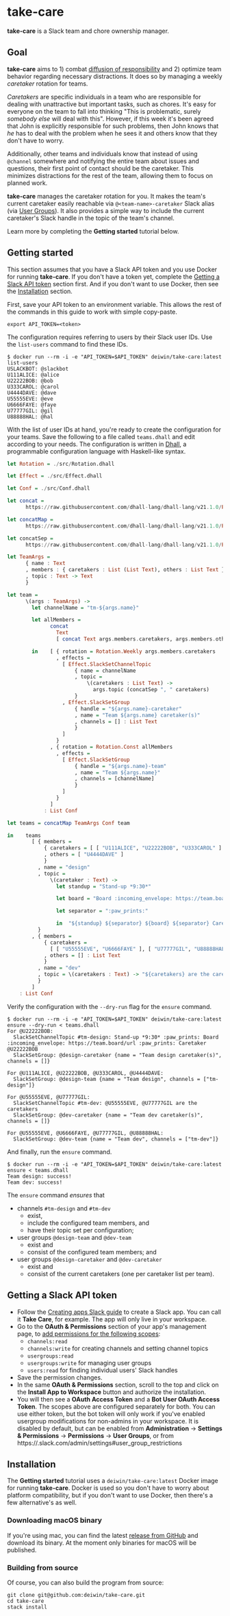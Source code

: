 # take-care

**take-care** is a Slack team and chore ownership manager.

## Goal

**take-care** aims to 1) combat [diffusion of responsibility][1] and 2)
optimize team behavior regarding necessary distractions. It does so by managing
a weekly _caretaker_ rotation for teams.

_Caretakers_ are specific individuals in a team who are responsible for dealing
with unattractive but important tasks, such as chores. It's easy for everyone
on the team to fall into thinking "This is problematic, surely _somebody else_
will deal with this". However, if this week it's been agreed that John is
explicitly responsible for such problems, then John knows that _he_ has to deal
with the problem when he sees it and others know that they don't have to worry.

Additionally, other teams and individuals know that instead of using `@channel`
somewhere and notifying the entire team about issues and questions, their first
point of contact should be the caretaker. This minimizes distractions for the
rest of the team, allowing them to focus on planned work.

**take-care** manages the caretaker rotation for you. It makes the team's
current caretaker easily reachable via `@<team-name>-caretaker` Slack alias
(via [User Groups][2]). It also provides a simple way to include the current
caretaker's Slack handle in the topic of the team's channel.

Learn more by completing the **Getting started** tutorial below.

## Getting started

This section assumes that you have a Slack API token and you use Docker for
running **take-care**. If you don't have a token yet, complete the [Getting
a Slack API token](#getting-a-slack-api-token) section first. And if you don't
want to use Docker, then see the [Installation](#installation) section.

First, save your API token to an environment variable. This allows the rest of
the commands in this guide to work with simple copy-paste.

```
export API_TOKEN=<token>
```

The configuration requires referring to users by their Slack user IDs. Use the
`list-users` command to find these IDs.

```
$ docker run --rm -i -e "API_TOKEN=$API_TOKEN" deiwin/take-care:latest list-users
USLACKBOT: @slackbot
U111ALICE: @alice
U22222BOB: @bob
U333CAROL: @carol
U4444DAVE: @dave
U55555EVE: @eve
U6666FAYE: @faye
U77777GIL: @gil
U88888HAL: @hal
```

With the list of user IDs at hand, you're ready to create the configuration for
your teams. Save the following to a file called `teams.dhall` and edit
according to your needs. The configuration is written in [Dhall][3],
a programmable configuration language with Haskell-like syntax.

```haskell
let Rotation = ./src/Rotation.dhall

let Effect = ./src/Effect.dhall

let Conf = ./src/Conf.dhall

let concat =
      https://raw.githubusercontent.com/dhall-lang/dhall-lang/v21.1.0/Prelude/List/concat.dhall

let concatMap =
      https://raw.githubusercontent.com/dhall-lang/dhall-lang/v21.1.0/Prelude/List/concatMap.dhall

let concatSep =
      https://raw.githubusercontent.com/dhall-lang/dhall-lang/v21.1.0/Prelude/Text/concatSep.dhall

let TeamArgs =
      { name : Text
      , members : { caretakers : List (List Text), others : List Text }
      , topic : Text -> Text
      }

let team =
      \(args : TeamArgs) ->
        let channelName = "tm-${args.name}"

        let allMembers =
              concat
                Text
                [ concat Text args.members.caretakers, args.members.others ]

        in    [ { rotation = Rotation.Weekly args.members.caretakers
                , effects =
                  [ Effect.SlackSetChannelTopic
                      { name = channelName
                      , topic =
                          \(caretakers : List Text) ->
                            args.topic (concatSep ", " caretakers)
                      }
                  , Effect.SlackSetGroup
                      { handle = "${args.name}-caretaker"
                      , name = "Team ${args.name} caretaker(s)"
                      , channels = [] : List Text
                      }
                  ]
                }
              , { rotation = Rotation.Const allMembers
                , effects =
                  [ Effect.SlackSetGroup
                      { handle = "${args.name}-team"
                      , name = "Team ${args.name}"
                      , channels = [channelName]
                      }
                  ]
                }
              ]
            : List Conf

let teams = concatMap TeamArgs Conf team

in    teams
        [ { members =
            { caretakers = [ [ "U111ALICE", "U22222BOB", "U333CAROL" ] ]
            , others = [ "U4444DAVE" ]
            }
          , name = "design"
          , topic =
              \(caretaker : Text) ->
                let standup = "Stand-up *9:30*"

                let board = "Board :incoming_envelope: https://team.board/url"

                let separator = ":paw_prints:"

                in  "${standup} ${separator} ${board} ${separator} Caretaker ${caretaker}"
          }
        , { members =
            { caretakers =
              [ [ "U55555EVE", "U6666FAYE" ], [ "U77777GIL", "U88888HAL" ] ]
            , others = [] : List Text
            }
          , name = "dev"
          , topic = \(caretakers : Text) -> "${caretakers} are the caretakers"
          }
        ]
    : List Conf
```

Verify the configuration with the `--dry-run` flag for the `ensure`
command.

```dryRunExample
$ docker run --rm -i -e "API_TOKEN=$API_TOKEN" deiwin/take-care:latest ensure --dry-run < teams.dhall
For @U22222BOB:
  SlackSetChannelTopic #tm-design: Stand-up *9:30* :paw_prints: Board :incoming_envelope: https://team.board/url :paw_prints: Caretaker @U22222BOB
  SlackSetGroup: @design-caretaker {name = "Team design caretaker(s)", channels = []}

For @U111ALICE, @U22222BOB, @U333CAROL, @U4444DAVE:
  SlackSetGroup: @design-team {name = "Team design", channels = ["tm-design"]}

For @U55555EVE, @U77777GIL:
  SlackSetChannelTopic #tm-dev: @U55555EVE, @U77777GIL are the caretakers
  SlackSetGroup: @dev-caretaker {name = "Team dev caretaker(s)", channels = []}

For @U55555EVE, @U6666FAYE, @U77777GIL, @U88888HAL:
  SlackSetGroup: @dev-team {name = "Team dev", channels = ["tm-dev"]}
```

And finally, run the `ensure` command.

```
$ docker run --rm -i -e "API_TOKEN=$API_TOKEN" deiwin/take-care:latest ensure < teams.dhall
Team design: success!
Team dev: success!
```

The `ensure` command _ensures_ that

- channels `#tm-design` and `#tm-dev`
  - exist,
  - include the configured team members, and
  - have their topic set per configuration;
- user groups `@design-team` and `@dev-team`
  - exist and
  - consist of the configured team members; and
- user groups `@design-caretaker` and `@dev-caretaker`
  - exist and
  - consist of the current caretakers (one per caretaker list per team).

## Getting a Slack API token

- Follow the [Creating apps Slack guide][4] to create a Slack app. You can call
  it **Take Care**, for example. The app will only live in your workspace.
- Go to the **OAuth & Permissions** section of your app's management page, to
  [add permissions for the following scopes][5]:
  - `channels:read`
  - `channels:write` for creating channels and setting channel topics
  - `usergroups:read`
  - `usergroups:write` for managing user groups
  - `users:read` for finding individual users' Slack handles
- Save the permission changes.
- In the same **OAuth & Permissions** section, scroll to the top and click on
  the **Install App to Workspace** button and authorize the installation.
- You will then see a **OAuth Access Token** and a **Bot User OAuth Access
  Token**. The scopes above are configured separately for both. You can use
  either token, but the bot token will only work if you've enabled
  usergroup modifications for non-admins in your workspace. It is disabled
  by default, but can be enabled from **Administration** -> **Settings
  & Permissions** -> **Permissions** -> **User Groups**, or from
  https://<your-domain>.slack.com/admin/settings#user_group_restrictions

## Installation

The **Getting started** tutorial uses a `deiwin/take-care:latest` Docker image
for running **take-care**. Docker is used so you don't have to worry about
platform compatibility, but if you don't want to use Docker, then there's a few
alternative's as well.

### Downloading macOS binary

If you're using mac, you can find the latest [release from GitHub][6] and
download its binary. At the moment only binaries for macOS will be published.

### Building from source

Of course, you can also build the program from source:

```
git clone git@github.com:deiwin/take-care.git
cd take-care
stack install
```

[1]: https://en.wikipedia.org/wiki/Diffusion_of_responsibility
[2]: https://get.slack.help/hc/en-us/articles/212906697-User-Groups
[3]: https://github.com/dhall-lang/dhall-lang
[4]: https://api.slack.com/slack-apps#creating_apps
[5]: https://api.slack.com/slack-apps#oauth__amp__permissions
[6]: https://github.com/deiwin/take-care/releases
